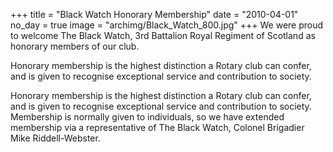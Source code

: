 +++
title = "Black Watch Honorary Membership"
date = "2010-04-01"
no_day = true
image = "archimg/Black_Watch_800.jpg"
+++
We were proud to welcome The Black Watch, 3rd Battalion Royal Regiment of Scotland as honorary members of our club.

Honorary membership is the highest distinction a Rotary club can confer, and is given to recognise exceptional service and contribution to society.

Honorary membership is the highest distinction a Rotary club can confer, and is given to recognise exceptional service and contribution to society. Membership is normally given to individuals, so we have extended membership via a representative of The Black Watch, Colonel Brigadier Mike Riddell-Webster.